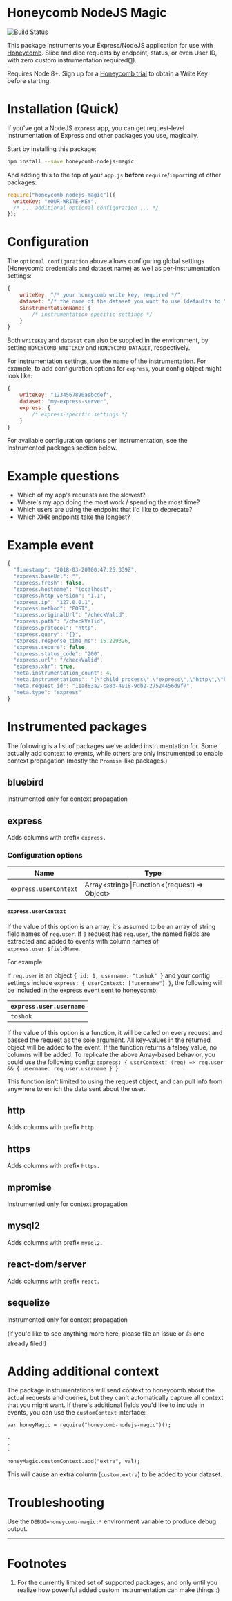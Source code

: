 # Honeycomb NodeJS Magic

[![Build Status](https://travis-ci.org/honeycombio/honeycomb-nodejs-magic.svg?branch=master)](https://travis-ci.org/honeycombio/honeycomb-nodejs-magic)

This package instruments your Express/NodeJS application for use with [Honeycomb](https://honeycomb.io). Slice and dice requests by endpoint, status, or even User ID, with zero custom instrumentation required([1](#footnotes)).

Requires Node 8+. Sign up for a [Honeycomb trial](https://ui.honeycomb.io/signup) to obtain a Write Key before starting.

# Installation (Quick)

If you've got a NodeJS `express` app, you can get request-level instrumentation of Express and other packages you use, magically.

Start by installing this package:

```bash
npm install --save honeycomb-nodejs-magic
```

And adding this to the top of your `app.js` **before** `require`/`import`ing of other packages:

```javascript
require("honeycomb-nodejs-magic")({
  writeKey: "YOUR-WRITE-KEY",
  /* ... additional optional configuration ... */
});
```

# Configuration

The `optional configuration` above allows configuring global settings (Honeycomb credentials and dataset name) as well as per-instrumentation settings:

```javascript
{
    writeKey: "/* your honeycomb write key, required */",
    dataset: "/* the name of the dataset you want to use (defaults to "nodejs") */"
    $instrumentationName: {
        /* instrumentation specific settings */
    }
}
```

Both `writeKey` and `dataset` can also be supplied in the environment, by setting `HONEYCOMB_WRITEKEY` and `HONEYCOMB_DATASET`, respectively.

For instrumentation settings, use the name of the instrumentation. For example, to add configuration options for `express`, your config object might look like:

```javascript
{
    writeKey: "1234567890asbcdef",
    dataset: "my-express-server",
    express: {
        /* express-specific settings */
    }
}
```

For available configuration options per instrumentation, see the Instrumented packages section below.

# Example questions

* Which of my app's requests are the slowest?
* Where's my app doing the most work / spending the most time?
* Which users are using the endpoint that I'd like to deprecate?
* Which XHR endpoints take the longest?

# Example event

```javascript
{
  "Timestamp": "2018-03-20T00:47:25.339Z",
  "express.baseUrl": "",
  "express.fresh": false,
  "express.hostname": "localhost",
  "express.http_version": "1.1",
  "express.ip": "127.0.0.1",
  "express.method": "POST",
  "express.originalUrl": "/checkValid",
  "express.path": "/checkValid",
  "express.protocol": "http",
  "express.query": "{}",
  "express.response_time_ms": 15.229326,
  "express.secure": false,
  "express.status_code": "200",
  "express.url": "/checkValid",
  "express.xhr": true,
  "meta.instrumentation_count": 4,
  "meta.instrumentations": "[\"child_process\",\"express\",\"http\",\"https\"]",
  "meta.request_id": "11ad83a2-ca8d-4918-9db2-27524456d9f7",
  "meta.type": "express"
}
```

# Instrumented packages

The following is a list of packages we've added instrumentation for. Some actually add context to events, while others are only instrumented to enable
context propagation (mostly the `Promise`-like packages.)

## bluebird

Instrumented only for context propagation

## express

Adds columns with prefix `express.`

### Configuration options

| Name                  | Type                                                     |
| --------------------- | -------------------------------------------------------- |
| `express.userContext` | Array&lt;string&gt;\|Function&lt;(request) => Object&gt; |

#### `express.userContext`

If the value of this option is an array, it's assumed to be an array of string field names of `req.user`. If a request has `req.user`, the named fields are extracted and added to events with column names of `express.user.$fieldName`.

For example:

If `req.user` is an object `{ id: 1, username: "toshok" }` and your config settings include `express: { userContext: ["username"] }`, the following will be included in the express event sent to honeycomb:

| `express.user.username` |
| :---------------------- |
| `toshok`                |

If the value of this option is a function, it will be called on every request and passed the request as the sole argument. All key-values in the returned object will be added to the event. If the function returns a falsey value, no columns will be added. To replicate the above Array-based behavior, you could use the following config: `express: { userContext: (req) => req.user && { username: req.user.username } }`

This function isn't limited to using the request object, and can pull info from anywhere to enrich the data sent about the user.

## http

Adds columns with prefix `http.`

## https

Adds columns with prefix `https.`

## mpromise

Instrumented only for context propagation

## mysql2

Adds columns with prefix `mysql2.`

## react-dom/server

Adds columns with prefix `react.`

## sequelize

Instrumented only for context propagation

(if you'd like to see anything more here, please file an issue or :+1: one already filed!)

# Adding additional context

The package instrumentations will send context to honeycomb about the actual requests and queries, but they can't automatically capture all context that you might want.
If there's additional fields you'd like to include in events, you can use the `customContext` interface:

```
var honeyMagic = require("honeycomb-nodejs-magic")();

.
.
.

honeyMagic.customContext.add("extra", val);
```

This will cause an extra column (`custom.extra`) to be added to your dataset.

# Troubleshooting

Use the `DEBUG=honeycomb-magic:*` environment variable to produce debug output.

---

# Footnotes

1. For the currently limited set of supported packages, and only until you realize how powerful added custom instrumentation can make things :)
